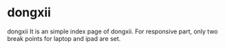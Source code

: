 # dongxii
dongxii
It is an simple index page of dongxii. 
For responsive part, only two break points for laptop and ipad are set.

